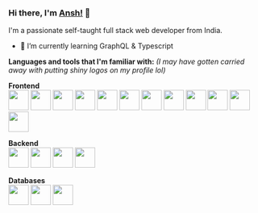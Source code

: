 ### Hi there, I'm [Ansh!](https://ansh-les.github.io) 👋

I'm a passionate self-taught full stack web developer from India.

- 🌱 I’m currently learning GraphQL & Typescript

**Languages and tools that I'm familiar with:** _(I may have gotten carried away with putting shiny logos on my profile lol)_
<br />

**Frontend**<br />
<img height="40" src="https://cdn.svgporn.com/logos/html-5.svg">
<img height="40" src="https://cdn.svgporn.com/logos/css-3.svg">
<img height="40" src="https://cdn.svgporn.com/logos/javascript.svg">
<img height="40" src="https://cdn.svgporn.com/logos/typescript-icon.svg">
<img height="40" src="https://cdn.svgporn.com/logos/react.svg">
<img height="40" src="https://cdn.svgporn.com/logos/material-ui.svg">
<img height="40" src="https://cdn.svgporn.com/logos/nextjs.svg">
<img height="40" src="https://cdn.svgporn.com/logos/vue.svg">
<img height="40" src="https://cdn.svgporn.com/logos/vuetifyjs.svg">
<img height="40" src="https://cdn.svgporn.com/logos/nuxt-icon.svg">
<img height="40" src="https://cdn.svgporn.com/logos/bootstrap.svg">
<img height="40" src="https://cdn.svgporn.com/logos/tailwindcss-icon.svg">

**Backend**<br />
<img height="40" src="https://cdn.svgporn.com/logos/python.svg">
<img height="40" src="https://cdn.svgporn.com/logos/django.svg">
<img height="40" src="https://miro.medium.com/max/599/1*uHzooF1EtgcKn9_XiSST4w.png">
<img height="40" src="https://cdn.svgporn.com/logos/graphql.svg">

**Databases**<br />
<img height="40" src="https://cdn.svgporn.com/logos/postgresql.svg">
<img height="40" src="https://cdn.svgporn.com/logos/neo4j.svg">
<img height="40" src="https://cdn.svgporn.com/logos/mongodb.svg">



